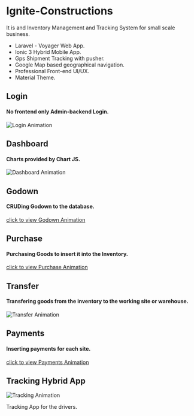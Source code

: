 # Ignite-Constructions

It is and Inventory Management and Tracking System for small scale business.

- Laravel - Voyager Web App.
- Ionic 3 Hybrid Mobile App.
- Gps Shipment Tracking with pusher.
- Google Map based geographical navigation.
- Professional Front-end UI/UX.
- Material Theme.

## Login 
#### No frontend only Admin-backend Login.

![Login Animation](https://github.com/SouravDas25/Ignite-Constructions/blob/master/gifs/login.gif)



## Dashboard 
#### Charts provided by Chart JS.

![Dashboard Animation](https://github.com/SouravDas25/Ignite-Constructions/blob/master/gifs/dashboard.gif)



## Godown 
#### CRUDing Godown to the database.
[click to view Godown Animation](https://github.com/SouravDas25/Ignite-Constructions/blob/master/gifs/godown.gif)




## Purchase 
#### Purchasing Goods to insert it into the Inventory.
[click to view Purchase  Animation](https://github.com/SouravDas25/Ignite-Constructions/blob/master/gifs/purchase.gif)



## Transfer 
#### Transfering goods from the inventory to the working site or warehouse.
![Transfer Animation](https://github.com/SouravDas25/Ignite-Constructions/blob/master/gifs/Viewing-Site-Transfers.gif)



## Payments 
#### Inserting payments for each site.
[click to view Payments Animation](https://github.com/SouravDas25/Ignite-Constructions/blob/master/gifs/purchase.gif)


## Tracking Hybrid App  
![Tracking Animation](https://github.com/SouravDas25/Ignite-Constructions/blob/master/gifs/Ionic-App.gif)

Tracking App for the drivers.
